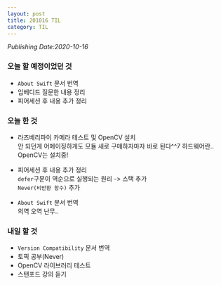 ```yaml
---
layout: post
title: 201016 TIL
category: TIL
---
```

*Publishing Date:2020-10-16*

### 오늘 할 예정이었던 것
* `About Swift` 문서 번역
* 임베디드 질문한 내용 정리
* 피어세션 후 내용 추가 정리

### 오늘 한 것
* 라즈베리파이 카메라 테스트 및 OpenCV 설치  
안 되던게 어메이징하게도 모듈 새로 구매하자마자 바로 된다^^7 하드웨어란..  
OpenCV는 설치중!

* 피어세션 후 내용 추가 정리  
`defer`구문이 역순으로 실행되는 원리 -> 스택 추가   
`Never(비반환 함수)` 추가

* `About Swift` 문서 번역  
의역 오역 난무..  


### 내일 할 것
* `Version Compatibility` 문서 번역
* 토픽 공부(Never)
* OpenCV 라이브러리 테스트
* 스탠포드 강의 듣기
